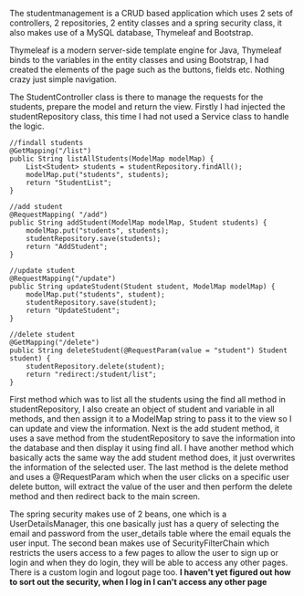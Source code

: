 The studentmanagement is a CRUD based application which uses 2 sets of controllers, 2 repositories,
2 entity classes and a spring security class, it also makes use of a MySQL database, Thymeleaf and Bootstrap.

Thymeleaf is a modern server-side template engine for Java, Thymeleaf binds to the variables 
in the entity classes and using Bootstrap, I had created the elements of the page such as the buttons, fields
etc. Nothing crazy just simple navigation. 

The StudentController class is there to manage the requests for the students, prepare the model and return 
the view. Firstly I had injected the studentRepository class, this time I had not used a Service class to handle
the logic. 

    //findall students
    @GetMapping("/list")
    public String listAllStudents(ModelMap modelMap) {
        List<Student> students = studentRepository.findAll();
        modelMap.put("students", students);
        return "StudentList";
    }
    
    //add student
    @RequestMapping( "/add")
    public String addStudent(ModelMap modelMap, Student students) {
        modelMap.put("students", students);
        studentRepository.save(students);
        return "AddStudent";
    }

    //update student
    @RequestMapping("/update")
    public String updateStudent(Student student, ModelMap modelMap) {
        modelMap.put("students", student);
        studentRepository.save(student);
        return "UpdateStudent";
    }

    //delete student
    @GetMapping("/delete")
    public String deleteStudent(@RequestParam(value = "student") Student student) {
        studentRepository.delete(student);
        return "redirect:/student/list";
    }

First method which was to list all the students using the find all method in studentRepository, I also 
create an object of student and variable in all methods, and then assign it to a ModelMap string to pass it to the
view so I can update and view the information. Next is the add student method, it uses a save method from the 
studentRepository to save the information into the database and then display it using find all. I have another 
method which basically acts the same way the add student method does, it just overwrites the information of the 
selected user. The last method is the delete method and uses a @RequestParam which when the user clicks on a 
specific user delete button, will extract the value of the user and then perform the delete method and then 
redirect back to the main screen. 

The spring security makes use of 2 beans, one which is a UserDetailsManager, this one basically just has a query of 
selecting the email and password from the user_details table where the email equals the user input. The second bean
makes use of SecurityFilterChain which restricts the users access to a few pages to allow the user to sign up or 
login and when they do login, they will be able to access any other pages. There is a custom login and logout page 
too. **I haven't yet figured out how to sort out the security, when I log in I can't access any other page**
